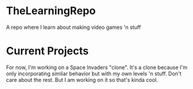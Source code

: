 # TheLearningRepo
A repo where I learn about making video games 'n stuff

# Current Projects
For now, I'm working on a Space Invaders "clone". It's a clone because I'm only incorporating simliar behavior but with my own levels 'n stuff. Don't care about the rest. But I am working on it so that's kinda cool.
